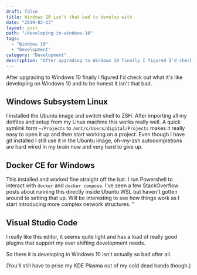```yaml
---
draft: false
title: Windows 10 isn't that bad to develop with
date: "2019-02-13"
layout: post
path: "/developing-in-windows-10"
tags:
  - "Windows 10"
  - "Development"
category: "Development"
description: "After upgrading to Windows 10 finally I figured I'd check out what it's like developing on Windows 10 and to be honest it isn't that bad."
---
```

After upgrading to Windows 10 finally I figured I'd check out what it's like developing on Windows 10 and to be honest it isn't that bad.

## Windows Subsystem Linux

I installed the Ubuntu image and switch shell to ZSH. After importing all my dotfiles and setup from my Linux machine this works really well. A quick symlink form `~/Projects` to `/mnt/c/Users/digital/Projects` makes it really easy to open it up and then start working on a project. Even though I have git installed I still use it in the Ubuntu image, oh-my-zsh autocompletions are hard wired in my brain now and very hard to give up.

## Docker CE for Windows

This installed and worked fine straight off the bat. I run Powershell to interact with `docker` and `docker compose`. I've seen a few StackOverflow posts about running this directly inside Ubuntu WSL but haven't gotten around to setting that up. Will be interesting to see how things work as I start introducing more complex network structures.
"
## Visual Studio Code

I really like this editor, it seems quite light and has a load of really good plugins that support my ever shifting development needs.

So there it is developing in Windows 10 isn't actually so bad after all.

(You'll still have to prise my KDE Plasma out of my cold dead hands though.)